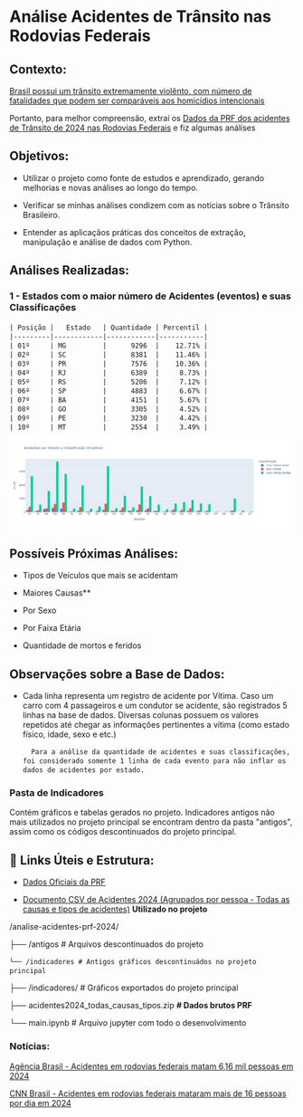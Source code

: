 # Análise Acidentes de Trânsito nas Rodovias Federais


## Contexto:

[Brasil possui um trânsito extremamente violênto, com número de fatalidades que podem ser comparáveis aos homicídios intencionais](https://mundologistica.com.br/noticias/brasil-e-o-quinto-pais-com-transito-mais-perigoso-do-mundo#:~:text=O%20Brasil%20%C3%A9%20o%20quinto,cada%2010%20km%20de%20rodovias.)

Portanto, para melhor compreensão, extraí os [Dados da PRF dos acidentes de Trânsito de 2024 nas Rodovias Federais](https://www.gov.br/prf/pt-br/acesso-a-informacao/dados-abertos/dados-abertos-da-prf) e fiz algumas análises


## Objetivos:

- Utilizar o projeto como fonte de estudos e aprendizado, gerando melhorias e novas análises ao longo do tempo.

- Verificar se minhas análises condizem com as notícias sobre o Trânsito Brasileiro.

- Entender as aplicaçãos práticas dos conceitos de extração, manipulação e análise de dados com Python.

## Análises Realizadas:

### **1 - Estados com o maior número de Acidentes (eventos) e suas Classificações**

    | Posição |   Estado   | Quantidade | Percentil |
    |---------|------------|------------|-----------|
    | 01º     | MG         |      9296  |    12.71% |
    | 02º     | SC         |      8381  |    11.46% |
    | 03º     | PR         |      7576  |    10.36% |
    | 04º     | RJ         |      6389  |     8.73% |
    | 05º     | RS         |      5206  |     7.12% |
    | 06º     | SP         |      4883  |     6.67% |
    | 07º     | BA         |      4151  |     5.67% |
    | 08º     | GO         |      3305  |     4.52% |
    | 09º     | PE         |      3230  |     4.42% |
    | 10º     | MT         |      2554  |     3.49% |

![Acidentes por Estado e Classificação](indicadores/hist_acidentes_estado.png)

## Possíveis Próximas Análises:

- Tipos de Veículos que mais se acidentam

- Maiores Causas**

- Por Sexo

- Por Faixa Etária

- Quantidade de mortos e feridos

## Observações sobre a Base de Dados:

- Cada linha representa um registro de acidente por Vítima. Caso um carro com 4 passageiros e um condutor se acidente, são registrados 5 linhas na base de dados. Diversas colunas possuem os valores repetidos até chegar as informações pertinentes a vítima (como estado físico, idade, sexo e etc.)
    
        Para a análise da quantidade de acidentes e suas classificações, foi considerado somente 1 linha de cada evento para não inflar os dados de acidentes por estado.


### Pasta de Indicadores

Contém gráficos e tabelas gerados no projeto.
Indicadores antigos não mais utilizados no projeto principal se encontram dentro da pasta "antigos", assim como os códigos descontinuados do projeto principal.

## 🔗 Links Úteis e Estrutura: 
  
- [Dados Oficiais da PRF](https://www.gov.br/prf/pt-br/acesso-a-informacao/dados-abertos/dados-abertos-da-prf)

- [Documento CSV de Acidentes 2024 (Agrupados por pessoa - Todas as causas e tipos de acidentes)](https://drive.google.com/file/d/14qBOhrE1gioVtuXgxkCJ9kCA8YtUGXKA/view) **Utilizado no projeto**
 

/analise-acidentes-prf-2024/

├── /antigos # Arquivos descontinuados do projeto

    └── /indicadores # Antigos gráficos descontinuádos no projeto principal

├── /indicadores/ # Gráficos exportados do projeto principal

├── acidentes2024_todas_causas_tipos.zip **# Dados brutos PRF**

└── main.ipynb # Arquivo jupyter com todo o desenvolvimento

### Notícias:

[Agência Brasil - Acidentes em rodovias federais matam 6,16 mil pessoas em 2024](https://agenciabrasil.ebc.com.br/geral/noticia/2025-04/acidentes-em-rodovias-federais-matam-616-mil-pessoas-em-2024#:~:text=As%20unidades%20federativas%20que%20se,de%207%2C6%20mil%20sinistros.
)

[CNN Brasil - Acidentes em rodovias federais mataram mais de 16 pessoas por dia em 2024](https://www.cnnbrasil.com.br/nacional/brasil/acidentes-em-rodovias-federais-mataram-mais-de-16-pessoas-por-dia-em-2024/
)